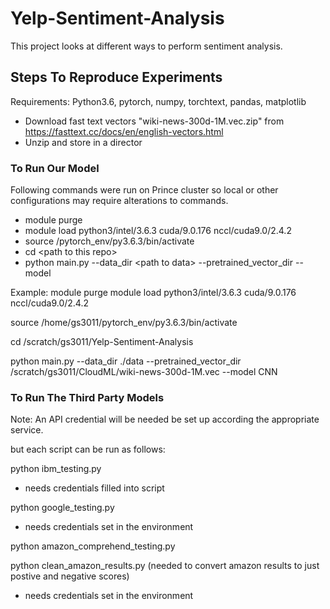 # Yelp-Sentiment-Analysis
This project looks at different ways to perform sentiment analysis.

## Steps To Reproduce Experiments
Requirements: Python3.6, pytorch, numpy, torchtext, pandas, matplotlib
* Download fast text vectors "wiki-news-300d-1M.vec.zip" from https://fasttext.cc/docs/en/english-vectors.html
* Unzip and store in a director

### To Run Our Model
Following commands were run on Prince cluster so local or other configurations may require alterations to commands.
* module purge
* module load python3/intel/3.6.3 cuda/9.0.176 nccl/cuda9.0/2.4.2
* source <path to virtual env>/pytorch_env/py3.6.3/bin/activate
* cd \<path to this repo>
* python main.py --data_dir \<path to data> --pretrained_vector_dir <path to vectors> --model <model name>
  
Example:
module purge
module load python3/intel/3.6.3 cuda/9.0.176 nccl/cuda9.0/2.4.2

source /home/gs3011/pytorch_env/py3.6.3/bin/activate

cd /scratch/gs3011/Yelp-Sentiment-Analysis

python main.py --data_dir \./data --pretrained_vector_dir /scratch/gs3011/CloudML/wiki-news-300d-1M.vec --model CNN


### To Run The Third Party Models
Note: An API credential will be needed be set up according the appropriate service.

but each script can be run as follows:

python ibm_testing.py
- needs credentials filled into script

python google_testing.py
- needs credentials set in the environment

python amazon_comprehend_testing.py

python clean_amazon_results.py (needed to convert amazon results to just postive and negative scores)
- needs credentials set in the environment
